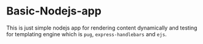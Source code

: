 # Basic-Nodejs-app
This is just simple nodejs app for rendering content dynamically and testing for templating engine which is `pug`, `express-handlebars` and `ejs`.
